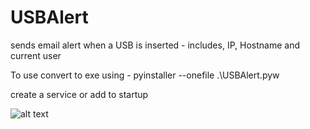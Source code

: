 # USBAlert
sends email alert when a USB is inserted - includes, IP, Hostname and current user


To use convert to exe using -   pyinstaller --onefile .\USBAlert.pyw

create a service or add to startup 

![alt text](http://url/to/img.png)
